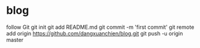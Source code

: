 # blog
follow Git
git init 
git add README.md
git commit -m 'first commit'
git remote add origin https://github.com/dangxuanchien/blog.git
git push -u origin master
